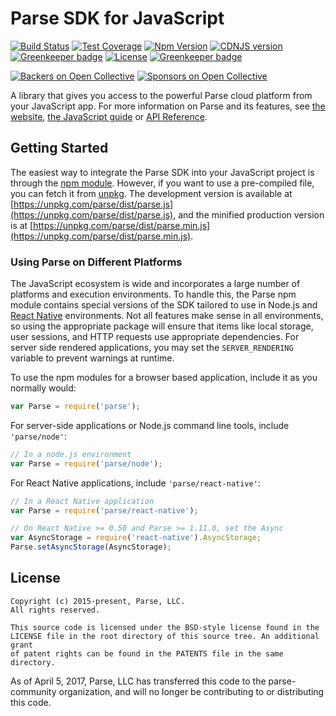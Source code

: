 # Parse SDK for JavaScript

[![Build Status][build-status-svg]][build-status-link]
[![Test Coverage][coverage-status-svg]][coverage-status-link]
[![Npm Version][npm-svg]][npm-link]
[![CDNJS version](https://img.shields.io/cdnjs/v/parse.svg)](https://cdnjs.com/libraries/parse) [![Greenkeeper badge](https://badges.greenkeeper.io/parse-community/Parse-SDK-JS.svg)](https://greenkeeper.io/)
[![License][license-svg]][license-link]
[![Greenkeeper badge][greenkeeper-svg]][greenkeeper-link]

[![Backers on Open Collective](https://opencollective.com/parse-server/backers/badge.svg)](#backers)
[![Sponsors on Open Collective](https://opencollective.com/parse-server/sponsors/badge.svg)](#sponsors)


A library that gives you access to the powerful Parse cloud platform from your JavaScript app. For more information on Parse and its features, see [the website](http://parseplatform.org), [the JavaScript guide](http://docs.parseplatform.org/js/guide/) or [API Reference](http://parseplatform.org/Parse-SDK-JS/api/).

## Getting Started

The easiest way to integrate the Parse SDK into your JavaScript project is through the [npm module](https://npmjs.org/parse).
However, if you want to use a pre-compiled file, you can fetch it from [unpkg](https://unpkg.com). The development version is available at [https://unpkg.com/parse/dist/parse.js](https://unpkg.com/parse/dist/parse.js), and the minified production version is at [https://unpkg.com/parse/dist/parse.min.js](https://unpkg.com/parse/dist/parse.min.js).

### Using Parse on Different Platforms

The JavaScript ecosystem is wide and incorporates a large number of platforms and execution environments. To handle this, the Parse npm module contains special versions of the SDK tailored to use in Node.js and [React Native](https://facebook.github.io/react-native/) environments. Not all features make sense in all environments, so using the appropriate package will ensure that items like local storage, user sessions, and HTTP requests use appropriate dependencies. For server side rendered applications, you may set the `SERVER_RENDERING` variable to prevent warnings at runtime.

To use the npm modules for a browser based application, include it as you normally would:

```js
var Parse = require('parse');
```

For server-side applications or Node.js command line tools, include `'parse/node'`:

```js
// In a node.js environment
var Parse = require('parse/node');
```

For React Native applications, include `'parse/react-native'`:
```js
// In a React Native application
var Parse = require('parse/react-native');

// On React Native >= 0.50 and Parse >= 1.11.0, set the Async
var AsyncStorage = require('react-native').AsyncStorage;
Parse.setAsyncStorage(AsyncStorage);
```

## License

```
Copyright (c) 2015-present, Parse, LLC.
All rights reserved.

This source code is licensed under the BSD-style license found in the
LICENSE file in the root directory of this source tree. An additional grant
of patent rights can be found in the PATENTS file in the same directory.
```

As of April 5, 2017, Parse, LLC has transferred this code to the parse-community organization, and will no longer be contributing to or distributing this code.

 [build-status-svg]: https://travis-ci.org/parse-community/Parse-SDK-JS.svg?branch=master
 [build-status-link]: https://travis-ci.org/parse-community/Parse-SDK-JS
 [coverage-status-svg]: http://codecov.io/github/parse-community/Parse-SDK-JS/coverage.svg?branch=master
 [coverage-status-link]: http://codecov.io/github/parse-community/Parse-SDK-JS?branch=master
 [npm-svg]: https://badge.fury.io/js/parse.svg
 [npm-link]: https://npmjs.org/parse
 [license-svg]: https://img.shields.io/badge/license-BSD-lightgrey.svg
 [license-link]: https://github.com/parse-community/Parse-SDK-JS/blob/master/LICENSE
 [greenkeeper-svg]: https://img.shields.io/badge/license-BSD-lightgrey.svg
 [greenkeeper-link]: https://badges.greenkeeper.io/parse-community/Parse-SDK-JS.svg
